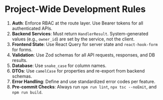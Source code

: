 # Project-Wide Development Rules

1.  **Auth**: Enforce RBAC at the route layer. Use Bearer tokens for all authenticated APIs.
2.  **Backend Services**: Must return `HandlerResult`. System-generated values (e.g., `owner_id`) are set by the service, not the client.
3.  **Frontend State**: Use React Query for server state and `react-hook-form` for forms.
4.  **Validation**: Use Zod schemas for all API requests, responses, and DB results.
5.  **Database**: Use `snake_case` for column names.
6.  **DTOs**: Use `camelCase` for properties and re-export from backend schemas.
7.  **Error Handling**: Define and use standardized error codes per feature.
8.  **Pre-commit Checks**: Always run `npm run lint`, `npx tsc --noEmit`, and `npm run build`.